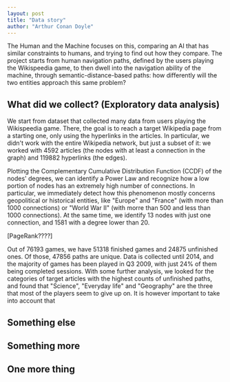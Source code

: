 ```yaml
---
layout: post
title: "Data story"
author: "Arthur Conan Doyle"
---
```


The Human and the Machine focuses on this, comparing an AI that has similar constraints to humans, and trying to find out how they compare. The project starts from human navigation paths, defined by the users playing the Wikispeedia game, to then dwell into the navigation ability of the machine, through semantic-distance-based paths: how differently will the two entities approach this same problem?

## What did we collect? (Exploratory data analysis)

We start from dataset that collected many data from users playing the Wikispeedia game. There, the goal is to reach a target Wikipedia page from a starting one, only using the hyperlinks in the articles. In particular, we didn't work with the entire Wikipedia network, but just a subset of it: we worked with 4592 articles (the nodes with at least a connection in the graph) and 119882 hyperlinks (the edges). 

Plotting the Complementary Cumulative Distribution Function (CCDF) of the nodes' degrees, we can identify a Power Law and recognize how a low portion of nodes has an extremely high number of connections. In particular, we immediately detect how this phenomenon mostly concerns geopolitical or historical entities, like "Europe" and "France" (with more than 1000 connections) or "World War II" (with morre than 500 and less than 1000 connections). At the same time, we identify 13 nodes with just one connection, and 1581 with a degree lower than 20.

[PageRank????]

Out of 76193 games, we have 51318 finished games and 24875 unfinished ones. Of those, 47856 paths are unique. Data is collected until 2014, and the majority of games has been played in Q3 2009, with just 24% of them being completed sessions. With some further analysis, we looked for the categories of target articles with the highest counts of unfinished paths, and found that "Science", "Everyday life" and "Geography" are the three that most of the players seem to give up on. It is however important to take into account that 

## Something else

## Something more

## One more thing

